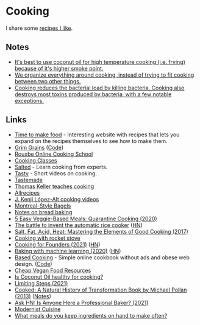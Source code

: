 # Cooking

I share some [recipes I like](recipes.md).

## Notes

- [It's best to use coconut oil for high temperature cooking (i.e. frying) because of it's higher smoke point.](https://blog.fitbit.com/fat-face-off-olive-oil-vs-coconut-oil/)
- [We organize everything around cooking, instead of trying to fit cooking between two other things.](https://merveilles.town/web/statuses/106389298578607938)
- [Cooking reduces the bacterial load by killing bacteria. Cooking also destroys most toxins produced by bacteria, with a few notable exceptions.](https://www.reddit.com/r/AskHistorians/comments/oobrus/modern_meat_is_full_of_preservatives_and_still/)

## Links

- [Time to make food](https://timetomakefood.com/) - Interesting website with recipes that lets you expand on the recipes themselves to see how to make them.
- [Grim Grains](https://grimgrains.com/#home) ([Code](https://github.com/hundredrabbits/Grimgrains))
- [Rouxbe Online Cooking School](https://rouxbe.com/cooking-courses)
- [Cooking Classes](https://www.craftsy.com/cooking/shop/cooking-classes)
- [Salted](http://www.saltedtv.com/) - Learn cooking from experts.
- [Tasty](https://tasty.co/) - Short videos on cooking.
- [Tastemade](https://www.tastemade.com/recipes)
- [Thomas Keller teaches cooking](https://www.masterclass.com/classes/thomas-keller-teaches-cooking-techniques)
- [Allrecipes](https://www.allrecipes.com/)
- [J. Kenji López-Alt cooking videos](https://www.youtube.com/channel/UCqqJQ_cXSat0KIAVfIfKkVA)
- [Montreal-Style Bagels](https://anitasorganic.com/montreal-style-bagels/)
- [Notes on bread baking](https://github.com/dgryski/bread)
- [5 Easy Veggie-Based Meals: Quarantine Cooking (2020)](https://www.youtube.com/watch?v=u0n7RP5SssM)
- [The battle to invent the automatic rice cooker](https://www.atlasobscura.com/articles/rice-cooker-history) ([HN](https://news.ycombinator.com/item?id=24019826))
- [Salt, Fat, Acid, Heat: Mastering the Elements of Good Cooking (2017)](https://www.goodreads.com/book/show/30753841-salt-fat-acid-heat)
- [Cooking with rocket stove](https://merveilles.town/web/statuses/104854765889908463)
- [Cooking for Founders (2021)](https://tylertringas.com/cooking-for-founders/) ([HN](https://news.ycombinator.com/item?id=25719188))
- [Baking with machine learning (2020)](https://sararobinson.dev/2020/04/30/baking-machine-learning.html) ([HN](https://news.ycombinator.com/item?id=25963556))
- [Based Cooking](https://based.cooking/) - Simple online cookbook without ads and obese web design. ([Code](https://github.com/lukesmithxyz/based.cooking))
- [Cheap Vegan Food Resources](https://eukaryotewritesblog.com/cheap-vegan-food-resources/)
- [Is Coconut Oil healthy for cooking?](https://www.reddit.com/r/nutrition/comments/o7cent/is_coconut_oil_healthy/)
- [Limiting Steps (2021)](https://matt-rickard.com/limiting-steps/)
- [Cooked: A Natural History of Transformation Book by Michael Pollan (2013)](https://michaelpollan.com/books/cooked/) ([Notes](https://www.kevinslin.com/notes/YIa9Rkc7m9qh131CyNYDk/))
- [Ask HN: Is Anyone Here a Professional Baker? (2021)](https://news.ycombinator.com/item?id=28886933)
- [Modernist Cuisine](https://modernistcuisine.com/books/modernist-cuisine/)
- [What meals do you keep ingredients on hand to make often?](https://twitter.com/chrisbiscardi/status/1466814242280009730)
